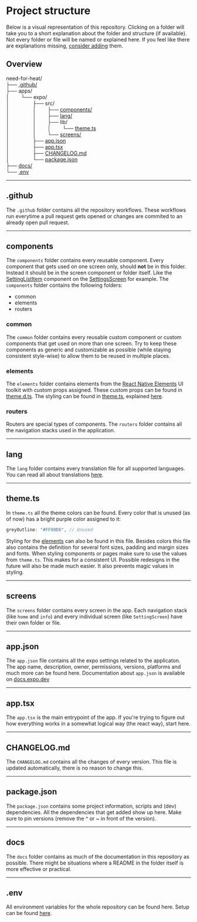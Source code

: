 # Project structure

Below is a visual representation of this repository. Clicking on a folder will take you to a short explanation about the folder and structure (if available). Not every folder or file will be named or explained here. If you feel like there are explanations missing, [consider adding](./contributing.md) them.

## Overview

need-for-heat/ \
├── [.github/](#github) \
├── apps/ \
│&emsp;&emsp; └── expo/ \
│&emsp;&emsp; &emsp;&emsp; ├── src/ \
│&emsp;&emsp; &emsp;&emsp; │&emsp;&emsp; ├── [components/](#components) \
│&emsp;&emsp; &emsp;&emsp; │&emsp;&emsp; ├── [lang/](#lang) \
│&emsp;&emsp; &emsp;&emsp; │&emsp;&emsp; ├── lib/ \
│&emsp;&emsp; &emsp;&emsp; │&emsp;&emsp; │&emsp;&emsp; └── [theme.ts](#themets) \
│&emsp;&emsp; &emsp;&emsp; │&emsp;&emsp; └── [screens/](#screens) \
│&emsp;&emsp; &emsp;&emsp; ├── [app.json](#appjson) \
│&emsp;&emsp; &emsp;&emsp; ├── [app.tsx](#apptsx) \
│&emsp;&emsp; &emsp;&emsp; ├── [CHANGELOG.md](#changelogmd) \
│&emsp;&emsp; &emsp;&emsp; └── [package.json](#packagejson) \
├── [docs/](#docs) \
└── [.env](#env)

---

## .github

The `.github` folder contains all the repository workflows. These workflows run everytime a pull request gets opened or changes are commited to an already open pull request.

---

## components

The `components` folder contains every reusable component. Every component that gets used on one screen only, should **not** be in this folder. Instead it should be in the screen component or folder itself. Like the [SettingListItem](../apps/expo/src/screens/SettingsScreen/_settingListItem.tsx) component on the [SettingsScreen](../apps/expo/src/screens/SettingsScreen/) for example. The `components` folder contains the following folders:
- common
- elements
- routers

### common

The `common` folder contains every reusable custom component or custom components that get used on more than one screen. Try to keep these components as generic and customizable as possible (while staying consistent style-wise) to allow them to be reused in multiple places.

### elements

The `elements` folder contains elements from the [React Native Elements](https://www.reactnativeelements.com) UI toolkit with custom props assigned. These custom props can be found in [theme.d.ts](../apps/expo/src/types/theme.d.ts). The styling can be found in [theme.ts](../apps/expo/src/lib/theme.ts), explained [here](#themets).

### routers

Routers are special types of components. The `routers` folder contains all the navigation stacks used in the application.

---

## lang

The `lang` folder contains every translation file for all supported languages. You can read all about translations [here](./translating.md).

---

## theme.ts

In `theme.ts` all the theme colors can be found. Every color that is unused (as of now) has a bright purple color assigned to it:
```ts
greyOutline: "#FF00D6", // Unused
```
Styling for the [elements](#elements) can also be found in this file. Besides colors this file also contains the definition for several font sizes, padding and margin sizes and fonts. When styling components or pages make sure to use the values from `theme.ts`. This makes for a consistent UI. Possible redesigns in the future will also be made much easier. It also prevents magic values in styling.

---

## screens

The `screens` folder contains every screen in the app. Each navigation stack (like `home` and `info`) and every individual screen (like `SettingScreen`) have their own folder or file.

---

## app.json

The `app.json` file contains all the expo settings related to the applicaton. The app name, description, owner, permissions, versions, platforms and much more can be found here. Documentation about `app.json` is available on [docs.expo.dev](https://docs.expo.dev/versions/latest/config/app/)

---

## app.tsx

The `app.tsx` is the main entrypoint of the app. If you're trying to figure out how everything works in a somewhat logical way (the react way), start here.

---

## CHANGELOG.md

The `CHANGELOG.md` contains all the changes of every version. This file is updated automatically, there is no reason to change this.

---

## package.json

The `package.json` contains some project information, scripts and (dev) dependencies. All the dependencies that get added show up here. Make sure to pin  versions (remove the ^ or ~ in front of the version).

---

## docs

The `docs` folder contains as much of the documentation in this repository as possible. There might be situations where a README in the folder itself is more effective or practical.

---

## .env

All environment variables for the whole repository can be found here. Setup can be found [here](./developing.md#add-environment-variables).
